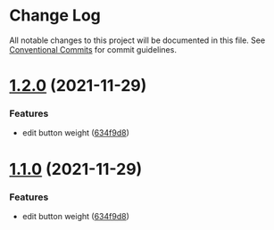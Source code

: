 # Change Log

All notable changes to this project will be documented in this file.
See [Conventional Commits](https://conventionalcommits.org) for commit guidelines.

# [1.2.0](https://github.com/weiTimes/monorepo-test/compare/button@1.0.1...button@1.2.0) (2021-11-29)


### Features

* edit button weight ([634f9d8](https://github.com/weiTimes/monorepo-test/commit/634f9d8ffdee6f956714ed339dc82a565cff1e57))





# [1.1.0](https://github.com/weiTimes/monorepo-test/compare/button@1.0.1...button@1.1.0) (2021-11-29)


### Features

* edit button weight ([634f9d8](https://github.com/weiTimes/monorepo-test/commit/634f9d8ffdee6f956714ed339dc82a565cff1e57))
